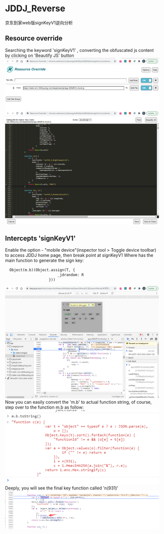 # JDDJ_Reverse
京东到家web版signKeyV1逆向分析

## Resource override
Searching the keyword 'signKeyV1' , converting the obfuscated js content  by clicking on 'Beautify JS' button
<img src="1.png" />
<img src="1.1.png" />

## Intercepts 'signKeyV1'
Enable the option - "mobile device"(inspector tool > Toggle device toolbar) to access JDDJ home page, then break point at signKeyV1 
Where has the main function to generate the sign key:
```
  Object(m.b)(Object.assign(T, {
                        _jdrandom: R
                    }))
```
<img src="2.png" />
Now you can easily convert the 'm.b' to actual function string, of course, step over to the function m.b as follow:
<img src="2.1.png" />
Deeply, you will see the final key function called 'n(931)'
<img src="2.2.png" />
